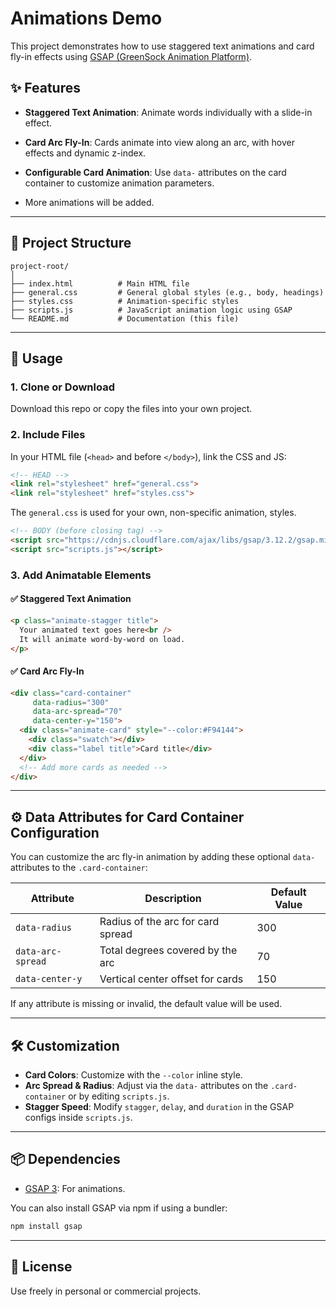 # Animations Demo

This project demonstrates how to use staggered text animations and card fly-in effects using [GSAP (GreenSock Animation Platform)](https://greensock.com/gsap/).

## ✨ Features

- **Staggered Text Animation**: Animate words individually with a slide-in effect.
- **Card Arc Fly-In**: Cards animate into view along an arc, with hover effects and dynamic z-index.
- **Configurable Card Animation**: Use `data-` attributes on the card container to customize animation parameters.

- More animations will be added.

---

## 📁 Project Structure

```
project-root/
│
├── index.html          # Main HTML file
├── general.css         # General global styles (e.g., body, headings)
├── styles.css          # Animation-specific styles
├── scripts.js          # JavaScript animation logic using GSAP
└── README.md           # Documentation (this file)
```

---

## 🚀 Usage

### 1. Clone or Download

Download this repo or copy the files into your own project.

### 2. Include Files

In your HTML file (`<head>` and before `</body>`), link the CSS and JS:

```html
<!-- HEAD -->
<link rel="stylesheet" href="general.css">
<link rel="stylesheet" href="styles.css">
```

The `general.css` is used for your own, non-specific animation, styles.

```html
<!-- BODY (before closing tag) -->
<script src="https://cdnjs.cloudflare.com/ajax/libs/gsap/3.12.2/gsap.min.js"></script>
<script src="scripts.js"></script>
```

### 3. Add Animatable Elements

#### ✅ Staggered Text Animation

```html
<p class="animate-stagger title">
  Your animated text goes here<br />
  It will animate word-by-word on load.
</p>
```

#### ✅ Card Arc Fly-In

```html
<div class="card-container"
     data-radius="300"
     data-arc-spread="70"
     data-center-y="150">
  <div class="animate-card" style="--color:#F94144">
    <div class="swatch"></div>
    <div class="label title">Card title</div>
  </div>
  <!-- Add more cards as needed -->
</div>
```

---

## ⚙️ Data Attributes for Card Container Configuration

You can customize the arc fly-in animation by adding these optional `data-` attributes to the `.card-container`:

| Attribute        | Description                         | Default Value |
|------------------|-------------------------------------|---------------|
| `data-radius`    | Radius of the arc for card spread   | 300           |
| `data-arc-spread`| Total degrees covered by the arc    | 70            |
| `data-center-y`  | Vertical center offset for cards    | 150           |

If any attribute is missing or invalid, the default value will be used.

---

## 🛠️ Customization

- **Card Colors**: Customize with the `--color` inline style.
- **Arc Spread & Radius**: Adjust via the `data-` attributes on the `.card-container` or by editing `scripts.js`.
- **Stagger Speed**: Modify `stagger`, `delay`, and `duration` in the GSAP configs inside `scripts.js`.

---

## 📦 Dependencies

- [GSAP 3](https://cdnjs.com/libraries/gsap): For animations.

You can also install GSAP via npm if using a bundler:

```bash
npm install gsap
```

---

## 🧠 License

Use freely in personal or commercial projects.